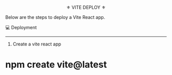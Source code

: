 <p align="center">⚜️ VITE DEPLOY ⚜️</p>

Below are the steps to deploy a Vite React app.

💻 Deployment
<hr>

01. Create a vite react app

<div className="p-10 bg-slate-300">
        <h1>npm create vite@latest</h1>
</div>
